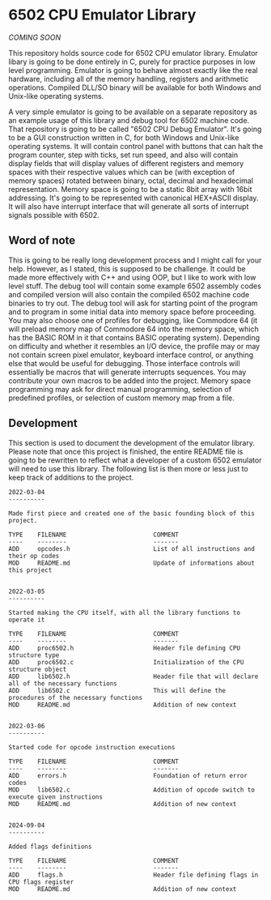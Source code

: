 # 6502 CPU Emulator Library
_COMING SOON_

This repository holds source code for 6502 CPU emulator library. Emulator libary is going to be done
entirely in C, purely for practice purposes in low level programming. Emulator is going to behave
almost exactly like the real hardware, including all of the memory handling, registers and arithmetic
operations. Compiled DLL/SO binary will be available for both Windows and Unix-like operating systems.

A very simple emulator is going to be available on a separate repository as an example usage of this
library and debug tool for 6502 machine code. That repository is going to be called "6502 CPU Debug
Emulator". It's going to be a GUI construction written in C, for both Windows and Unix-like operating
systems. It will contain control panel with buttons that can halt the program counter, step with ticks,
set run speed, and also will contain display fields that will display values of different registers
and memory spaces with their respective values which can be (with exception of memory spaces) rotated
between binary, octal, decimal and hexadecimal representation. Memory space is going to be a static
8bit array with 16bit addressing. It's going to be represented with canonical HEX+ASCII display.
It will also have interrupt interface that will generate all sorts of interrupt signals possible with
6502.

## Word of note
This is going to be really long development process and I might call for your help. However, as I stated,
this is supposed to be challenge. It could be made more effectively with C++ and using OOP, but I like
to work with low level stuff. The debug tool will contain some example 6502 assembly codes and compiled
version will also contain the compiled 6502 machine code binaries to try out. The debug tool will ask
for starting point of the program and to program in some initial data into memory space before proceeding.
You may also choose one of profiles for debugging, like Commodore 64 (it will preload memory map of
Commodore 64 into the memory space, which has the BASIC ROM in it that contains BASIC operating system).
Depending on difficulty and whether it resembles an I/O device, the profile may or may not contain screen
pixel emulator, keyboard interface control, or anything else that would be useful for debugging. Those
interface controls will essentially be macros that will generate interrupts sequences. You may contribute
your own macros to be added into the project. Memory space programming may ask for direct manual programming,
selection of predefined profiles, or selection of custom memory map from a file.

## Development
This section is used to document the development of the emulator library. Please note that once this
project is finished, the entire README file is going to be rewritten to reflect what a developer of
a custom 6502 emulator will need to use this library. The following list is then more or less just
to keep track of additions to the project.

```
2022-03-04
----------

Made first piece and created one of the basic founding block of this project.

TYPE    FILENAME                        COMMENT
----    --------                        -------
ADD     opcodes.h                       List of all instructions and their op codes
MOD     README.md                       Update of informations about this project


2022-03-05
----------

Started making the CPU itself, with all the library functions to operate it

TYPE    FILENAME                        COMMENT
----    --------                        -------
ADD     proc6502.h                      Header file defining CPU structure type
ADD     proc6502.c                      Initialization of the CPU structure object
ADD     lib6502.h                       Header file that will declare all of the necessary functions
ADD     lib6502.c                       This will define the procedures of the necessary functions
MOD     README.md                       Addition of new context


2022-03-06
----------

Started code for opcode instruction executions

TYPE    FILENAME                        COMMENT
----    --------                        -------
ADD     errors.h                        Foundation of return error codes
MOD     lib6502.c                       Addition of opcode switch to execute given instructions
MOD     README.md                       Addition of new context


2024-09-04
----------

Added flags definitions

TYPE    FILENAME                        COMMENT
----    --------                        -------
ADD     flags.h                         Header file defining flags in CPU flags register
MOD     README.md                       Addition of new context
```

